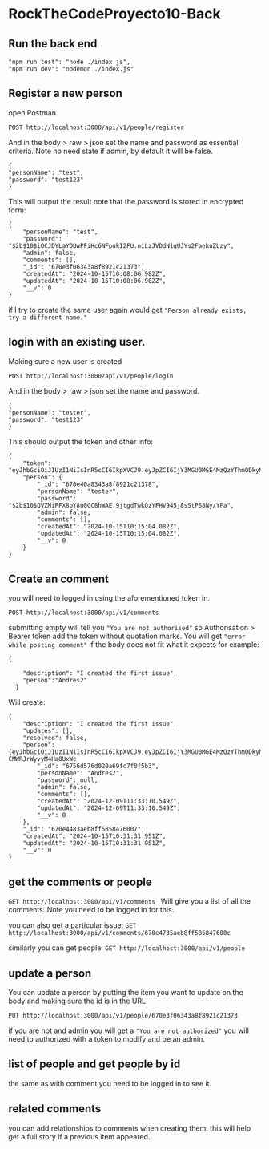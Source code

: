 # RockTheCodeProyecto10-Back

## Run the back end

    "npm run test": "node ./index.js",
    "npm run dev": "nodemon ./index.js"

## Register a new person

open Postman

`POST http://localhost:3000/api/v1/people/register`

And in the body > raw > json set the name and password as essential criteria. Note no need state if admin, by default it will be false.

```
{
"personName": "test",
"password": "test123"
}
```

This will output the result note that the password is stored in encrypted form:

```
{
    "personName": "test",
    "password": "$2b$10$iOCJDYLaYDUwPFiHc6NFpukI2FU.niLzJVDdN1gUJYs2FaekuZLzy",
    "admin": false,
    "comments": [],
    "_id": "670e3f06343a8f8921c21373",
    "createdAt": "2024-10-15T10:08:06.982Z",
    "updatedAt": "2024-10-15T10:08:06.982Z",
    "__v": 0
}
```

if I try to create the same user again would get `"Person already exists, try a different name."`

## login with an existing user.

Making sure a new user is created

`POST http://localhost:3000/api/v1/people/login `

And in the body > raw > json set the name and password.

```
{
"personName": "tester",
"password": "test123"
}
```

This should output the token and other info:

```
{
    "token": "eyJhbGciOiJIUzI1NiIsInR5cCI6IkpXVCJ9.eyJpZCI6IjY3MGU0MGE4MzQzYThmODkyMWMyMTM3OCIsImlhdCI6MTcyODk4NzQ5MiwiZXhwIjoxNzYwNTQ1MDkyfQ.Ol_fWCsZQyoMJuC6WUvgXpDi9sxPQMWYqqVHIOSGNWk",
    "person": {
        "_id": "670e40a8343a8f8921c21378",
        "personName": "tester",
        "password": "$2b$10$QVZMiPFX8bY8u0GC8hWAE.9jtgdTwkOzYFHV945j8sStPS8Ny/YFa",
        "admin": false,
        "comments": [],
        "createdAt": "2024-10-15T10:15:04.082Z",
        "updatedAt": "2024-10-15T10:15:04.082Z",
        "__v": 0
    }
}
```

## Create an comment

you will need to logged in using the aforementioned token in.

`POST http://localhost:3000/api/v1/comments`

submitting empty will tell you `"You are not authorised"` so Authorisation > Bearer token add the token without quotation marks.
You will get `"error while posting comment"` if the body does not fit what it expects for example:

```
{

    "description": "I created the first issue",
    "person":"Andres2"
  }
```

Will create:

```
{
    "description": "I created the first issue",
    "updates": [],
    "resolved": false,
    "person": {eyJhbGciOiJIUzI1NiIsInR5cCI6IkpXVCJ9.eyJpZCI6IjY3MGU0MGE4MzQzYThmODkyMWMyMTM3OCIsImlhdCI6MTczMzc2NjY2MiwiZXhwIjoxNzY1MzI0MjYyfQ.aAXqiw85hTl_B_TLDI6n_A8-CMWRJrWyvyM4Ha8UxWc
        "_id": "6756d576d020a69fc7f0f5b3",
        "personName": "Andres2",
        "password": null,
        "admin": false,
        "comments": [],
        "createdAt": "2024-12-09T11:33:10.549Z",
        "updatedAt": "2024-12-09T11:33:10.549Z",
        "__v": 0
    },
    "_id": "670e4483aeb8ff5858476007",
    "createdAt": "2024-10-15T10:31:31.951Z",
    "updatedAt": "2024-10-15T10:31:31.951Z",
    "__v": 0
}
```

## get the comments or people

`GET http://localhost:3000/api/v1/comments `
Will give you a list of all the comments. Note you need to be logged in for this.

you can also get a particular issue:
`GET http://localhost:3000/api/v1/comments/670e4735aeb8ff585847600c`

similarly you can get people:
`GET http://localhost:3000/api/v1/people`

## update a person

You can update a person by putting the item you want to update on the body and making sure the id is in the URL

`PUT http://localhost:3000/api/v1/people/670e3f06343a8f8921c21373`

if you are not and admin you will get a `"You are not authorized"` you will need to authorized with a token to modify and be an admin.

## list of people and get people by id

the same as with comment you need to be logged in to see it.

## related comments

you can add relationships to comments when creating them. this will help get a full story if a previous item appeared.
